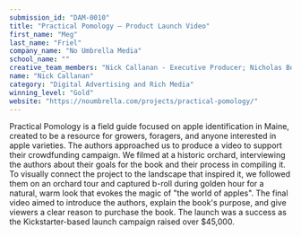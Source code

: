 ```yaml
---
submission_id: "DAM-0010"
title: "Practical Pomology – Product Launch Video"
first_name: "Meg"
last_name: "Friel"
company_name: "No Umbrella Media"
school_name: ""
creative_team_members: "Nick Callanan - Executive Producer; Nicholas Bowie-Haskell - Director of Photography, Camera Operator; Andrew Burgess - Camera Operator, Editor; Cecilia Ziko - Writer; Sean Turley - Writer; Matt LaJoie - Original Music"
name: "Nick Callanan"
category: "Digital Advertising and Rich Media"
winning_level: "Gold"
website: "https://noumbrella.com/projects/practical-pomology/"
---
```


Practical Pomology is a field guide focused on apple identification in Maine, created to be a resource for growers, foragers, and anyone interested in apple varieties. The authors approached us to produce a video to support their crowdfunding campaign. We filmed at a historic orchard, interviewing the authors about their goals for the book and their process in compiling it. To visually connect the project to the landscape that inspired it, we followed them on an orchard tour and captured b-roll during golden hour for a natural, warm look that evokes the magic of "the world of apples". The final video aimed to introduce the authors, explain the book's purpose, and give viewers a clear reason to purchase the book. The launch was a success as the Kickstarter-based launch campaign raised over $45,000.
